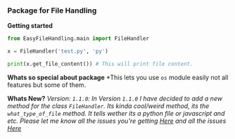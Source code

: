 ### Package for File Handling

**Getting started**
```py
from EasyFileHandling.main import FileHandler

x = FileHandler('test.py', 'py')

print(x.get_file_content()) # This will print file content.

```
**Whats so special about package**
*This lets you use `os` module easily not all features but some of them.


**Whats New?**
*Version: `1.1.0`: In Version `1.1.0` I have decided to add a new method for the class `FileHandler`. Its kinda cool/weird method, its the `what_type_of_file` method. It tells wether its a python file or javascript and etc. Please let me know all the issues you're getting [Here](https://github.com/ProjectsWithPython/FileHandling) and all the issues [Here](https://github.com/ProjectsWithPython/FileHandling/issues)*
